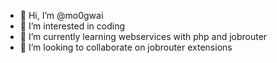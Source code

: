 - 👋 Hi, I’m @mo0gwai
- 👀 I’m interested in coding 
- 🌱 I’m currently learning webservices with php and jobrouter
- 💞️ I’m looking to collaborate on jobrouter extensions

<!---
mo0gwai/mo0gwai is a ✨ special ✨ repository because its `README.md` (this file) appears on your GitHub profile.
You can click the Preview link to take a look at your changes.
--->

